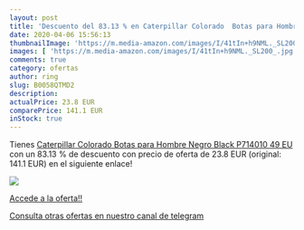 ```yaml
---
layout: post
title: 'Descuento del 83.13 % en Caterpillar Colorado  Botas para Hombre '
date: 2020-04-06 15:56:13
thumbnailImage: 'https://m.media-amazon.com/images/I/41tIn+h9NML._SL200_.jpg'
images: [ 'https://m.media-amazon.com/images/I/41tIn+h9NML._SL200_.jpg' ]
comments: true
category: ofertas
author: ring
slug: B0058QTMD2
description:
actualPrice: 23.8 EUR
comparePrice: 141.1 EUR
inStock: true
---
```


Tienes [Caterpillar Colorado  Botas para Hombre  Negro  Black P714010   49 EU](https://www.amazon.com/dp/B0058QTMD2/?tag=redken08-20) con un 83.13 % de descuento con precio de oferta de 23.8 EUR (original: 141.1 EUR) en el siguiente enlace!

[![](https://m.media-amazon.com/images/I/41tIn+h9NML._SL200_.jpg)](https://www.amazon.com/dp/B0058QTMD2/?tag=redken08-20)

[Accede a la oferta!!](https://www.amazon.com/dp/B0058QTMD2/?tag=redken08-20)

[Consulta otras ofertas en nuestro canal de telegram](https://t.me/s/ofertas25)
